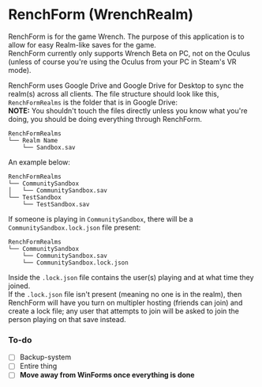 # RenchForm (WrenchRealm)

RenchForm is for the game Wrench. The purpose of this application is to allow for easy Realm-like saves for the game. \
RenchForm currently only supports Wrench Beta on PC, not on the Oculus (unless of course you're using the Oculus from your PC in Steam's VR mode).

RenchForm uses Google Drive and Google Drive for Desktop to sync the realm(s) across all clients. The file structure should look like this, `RenchFormRealms` is the folder that is in Google Drive: \
**NOTE:** You shouldn't touch the files directly unless you know what you're doing, you should be doing everything through RenchForm.
```
RenchFormRealms
└── Realm Name
    └── Sandbox.sav
```

An example below:
```
RenchFormRealms
└── CommunitySandbox
│   └── CommunitySandbox.sav
└── TestSandbox
    └── TestSandbox.sav
```

If someone is playing in `CommunitySandbox`, there will be a `CommunitySandbox.lock.json` file present:
```
RenchFormRealms
└── CommunitySandbox
    └── CommunitySandbox.sav
    └── CommunitySandbox.lock.json
```
Inside the `.lock.json` file contains the user(s) playing and at what time they joined. \
If the `.lock.json` file isn't present (meaning no one is in the realm), then RenchForm will have you turn on multipler hosting (friends can join) and create a lock file; any user that attempts to join will be asked to join the person playing on that save instead.

### To-do
- [ ] Backup-system
- [ ] Entire thing
- [ ] **Move away from WinForms once everything is done**
